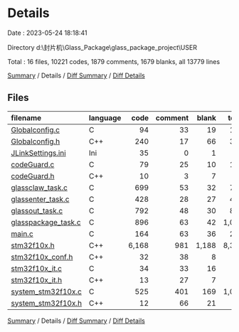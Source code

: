 # Details

Date : 2023-05-24 18:18:41

Directory d:\\封片机\\Glass_Package\\glass_package_project\\USER

Total : 16 files,  10221 codes, 1879 comments, 1679 blanks, all 13779 lines

[Summary](results.md) / Details / [Diff Summary](diff.md) / [Diff Details](diff-details.md)

## Files
| filename | language | code | comment | blank | total |
| :--- | :--- | ---: | ---: | ---: | ---: |
| [Globalconfig.c](/Globalconfig.c) | C | 94 | 33 | 19 | 146 |
| [Globalconfig.h](/Globalconfig.h) | C++ | 240 | 17 | 66 | 323 |
| [JLinkSettings.ini](/JLinkSettings.ini) | Ini | 35 | 0 | 1 | 36 |
| [codeGuard.c](/codeGuard.c) | C | 79 | 25 | 10 | 114 |
| [codeGuard.h](/codeGuard.h) | C++ | 10 | 3 | 7 | 20 |
| [glassclaw_task.c](/glassclaw_task.c) | C | 699 | 53 | 32 | 784 |
| [glassenter_task.c](/glassenter_task.c) | C | 428 | 28 | 27 | 483 |
| [glassout_task.c](/glassout_task.c) | C | 792 | 48 | 30 | 870 |
| [glasspackage_task.c](/glasspackage_task.c) | C | 896 | 63 | 42 | 1,001 |
| [main.c](/main.c) | C | 164 | 63 | 36 | 263 |
| [stm32f10x.h](/stm32f10x.h) | C++ | 6,168 | 981 | 1,188 | 8,337 |
| [stm32f10x_conf.h](/stm32f10x_conf.h) | C++ | 32 | 38 | 8 | 78 |
| [stm32f10x_it.c](/stm32f10x_it.c) | C | 34 | 33 | 16 | 83 |
| [stm32f10x_it.h](/stm32f10x_it.h) | C++ | 13 | 27 | 7 | 47 |
| [system_stm32f10x.c](/system_stm32f10x.c) | C | 525 | 401 | 169 | 1,095 |
| [system_stm32f10x.h](/system_stm32f10x.h) | C++ | 12 | 66 | 21 | 99 |

[Summary](results.md) / Details / [Diff Summary](diff.md) / [Diff Details](diff-details.md)